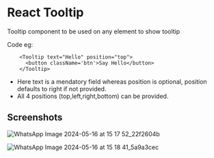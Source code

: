 # React Tooltip

Tooltip component to be used on any element to show tooltip

Code eg: 
  ```
      <Tooltip text="Hello" position="top">
        <button className='btn'>Say Hello</button>
      </Tooltip>
  ```

- Here text is a mendatory field whereas position is optional, position defaults to right if not provided.
- All 4 positions (top,left,right,bottom) can be provided.

## Screenshots


![WhatsApp Image 2024-05-16 at 15 17 52_22f2604b](https://github.com/chandrika-2112/React-Toolkit/assets/120263733/2a462b1a-ef08-4764-9234-417276b2b983)

![WhatsApp Image 2024-05-16 at 15 18 41_5a9a3cec](https://github.com/chandrika-2112/React-Toolkit/assets/120263733/e60e7718-dce5-4d58-bd41-62374177dd5a)


